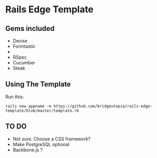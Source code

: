 Rails Edge Template
============================

Gems included
-----------------------------

* Devise
* Formtastic
* 
* RSpec
* Cucumber
* Steak

                                                                                                         
Using The Template
-----------------------------

Run this: 

    rails new appname -m https://github.com/bridgeutopia/rails-edge-template/blob/master/template.rb

TO DO
-----------------------------

* Not sure. Choose a CSS framework? 
* Make PostgreSQL optional
* Backbone.js ?

                                  


    

                                                                        